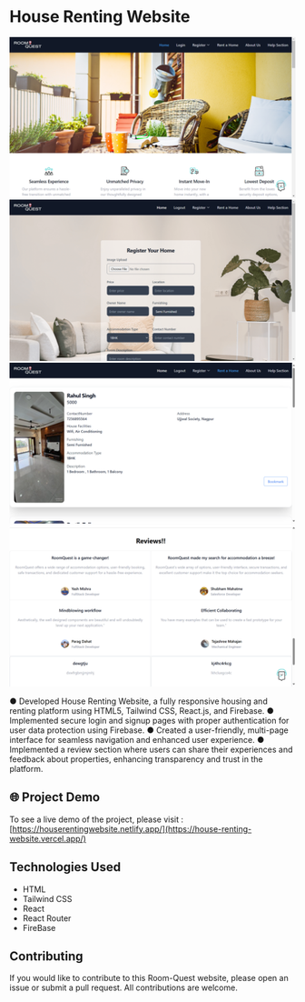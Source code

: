 # House Renting Website

<img src="src/assets/Screenshot (418).png">
<img src="src/assets/Screenshot (419).png">
<img src="src/assets/Screenshot (420).png">
<img src="src/assets/Screenshot (421).png">

● Developed House Renting Website, a fully responsive housing and renting platform using HTML5, Tailwind CSS, 
React.js, and Firebase.
● Implemented secure login and signup pages with proper authentication for user data protection using 
Firebase.
● Created a user-friendly, multi-page interface for seamless navigation and enhanced user experience.
● Implemented a review section where users can share their experiences and feedback about properties, 
enhancing transparency and trust in the platform.


## 🌐 Project Demo 

To see a live demo of the project, please visit :[https://houserentingwebsite.netlify.app/](https://house-renting-website.vercel.app/)

## Technologies Used

- HTML
- Tailwind CSS
- React
- React Router
- FireBase


## Contributing

If you would like to contribute to this Room-Quest website, please open an issue or submit a pull request. All contributions are welcome.


